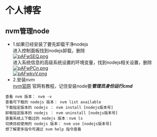 # 个人博客

## nvm管理node
- 1.如果已经安装了要先卸载干净nodejs  
进入控制面板找到nodejs卸载，删除  
[![pAFwSEQ.png](https://s21.ax1x.com/2024/08/24/pAFwSEQ.png)](https://imgse.com/i/pAFwSEQ)   
进入系统信息的高级系统设置的环境变量，找到nodejs相关设置，删除  
[![pAFwPCn.png](https://s21.ax1x.com/2024/08/24/pAFwPCn.png)](https://imgse.com/i/pAFwPCn)  
[![pAFwkvV.png](https://s21.ax1x.com/2024/08/24/pAFwkvV.png)](https://imgse.com/i/pAFwkvV)
- 2.安装nvm  
[nvm官网](https://nvm.uihtm.com/) 官网有教程，记住安装node要***管理员身份运行cmd***
```
查看 nvm 版本： nvm -v
查看可下载的 nodejs 版本： nvm list available 
下载指定版本的 nodejs ： nvm install [nodejs版本号]
卸载指定版本的 nodejs ： nvm uninstall [nodejs版本号]
查看系统上下载过的 nodejs 版本：nvm ls
切换目前使用的 nodejs 版本： nvm use [nodejs版本号]
想了解更多指令可通过 nvm help 指令查看
```



